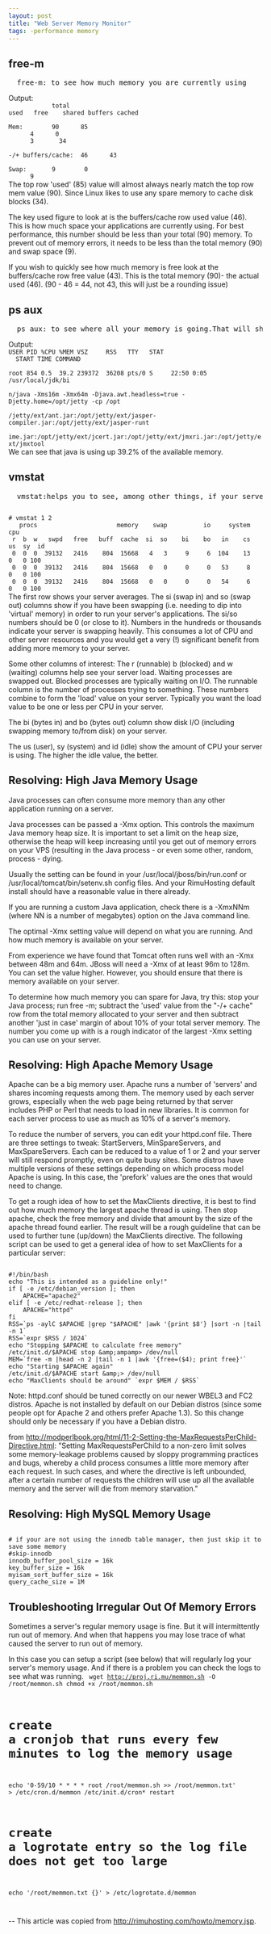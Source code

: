 ```yaml
---
layout: post
title: "Web Server Memory Monitor"
tags: -performance memory
---
```


<h2>free-m</h2>
<pre>
  free-m: to see how much memory you are currently using
</pre>
Output:
<code>
&nbsp;&nbsp;&nbsp;&nbsp;&nbsp;&nbsp;&nbsp;&nbsp;&nbsp;&nbsp;&nbsp; total &nbsp;&nbsp;
used&nbsp;&nbsp; free&nbsp;&nbsp;&nbsp; shared buffers cached<br>
Mem:&nbsp;&nbsp;&nbsp;&nbsp;&nbsp;&nbsp;&nbsp; 90&nbsp;&nbsp;&nbsp;&nbsp;&nbsp; 85
&nbsp;&nbsp;&nbsp;&nbsp;&nbsp; 4&nbsp;&nbsp;&nbsp;&nbsp;&nbsp; 0
&nbsp;&nbsp;&nbsp;&nbsp;&nbsp; 3&nbsp;&nbsp;&nbsp;&nbsp;&nbsp;&nbsp; 34<br>
-/+ buffers/cache:&nbsp; 46&nbsp;&nbsp;&nbsp;&nbsp;&nbsp; 43<br>
Swap:&nbsp;&nbsp;&nbsp;&nbsp;&nbsp;&nbsp; 9&nbsp;&nbsp;&nbsp;&nbsp;&nbsp;&nbsp;&nbsp; 0
&nbsp;&nbsp;&nbsp;&nbsp;&nbsp; 9
</code>
The top row 'used' (85) value will almost always nearly match the top row mem value (90).  Since Linux likes to use any spare memory to cache disk blocks (34).

The key used figure to look at is the buffers/cache row used value (46).  This is how much space your applications are currently using.  For best performance, this number should be less than your total (90) memory.  To prevent out of memory errors, it needs to be less than the total memory (90) and swap space (9).

If you wish to quickly see how much memory is free look at the buffers/cache row free value (43). This is the total memory (90)- the actual used (46). (90 - 46 = 44, not 43, this will just be a rounding issue)


<h2>ps aux</h2>
<pre>
  ps aux: to see where all your memory is going.That will show the percentage of memory each process is using.  You can use it to identify the top memory users (usually Apache, MySQL and Java processes).
</pre>
Output:
<code>
USER PID %CPU %MEM VSZ&nbsp;&nbsp;&nbsp;&nbsp; RSS&nbsp;&nbsp; TTY&nbsp;&nbsp; STAT
&nbsp; START TIME COMMAND<br>
root 854 0.5&nbsp; 39.2 239372&nbsp; 36208 pts/0 S&nbsp;&nbsp;&nbsp;&nbsp; 22:50 0:05
/usr/local/jdk/bi<br>
n/java -Xms16m -Xmx64m -Djava.awt.headless=true -Djetty.home=/opt/jetty -cp /opt<br>
/jetty/ext/ant.jar:/opt/jetty/ext/jasper-compiler.jar:/opt/jetty/ext/jasper-runt<br>
ime.jar:/opt/jetty/ext/jcert.jar:/opt/jetty/ext/jmxri.jar:/opt/jetty/ext/jmxtool
</code>
We can see that java is using up 39.2% of the available memory.


<h2>vmstat</h2>
<pre>
  vmstat:helps you to see, among other things, if your server is swapping.
</pre>
<code>
# vmstat 1 2
   procs                      memory    swap          io     system         cpu
 r  b  w   swpd   free   buff  cache  si  so    bi    bo   in    cs  us  sy  id
 0  0  0  39132   2416    804  15668   4   3     9     6  104    13   0   0 100
 0  0  0  39132   2416    804  15668   0   0     0     0   53     8   0   0 100
 0  0  0  39132   2416    804  15668   0   0     0     0   54     6   0   0 100
</code>
The first row shows your server averages.  The si (swap in) and so (swap out) columns show if you have been swapping (i.e. needing to dip into 'virtual' memory) in order to run your server's applications.  The si/so numbers should be 0 (or close to it).  Numbers in the hundreds or thousands indicate your server is swapping heavily.  This consumes a lot of CPU and other server resources and you would get a very (!) significant benefit from adding more memory to your server.

Some other columns of interest: The r (runnable) b (blocked) and w (waiting) columns help see your server load.  Waiting processes are swapped out.  Blocked processes are typically waiting on I/O.  The runnable column is the number of processes trying to something.  These numbers combine to form the 'load' value on your server.  Typically you want the load value to be one or less per CPU in your server.

The bi (bytes in) and bo (bytes out) column show disk I/O (including swapping memory to/from disk) on your server.

The us (user), sy (system) and id (idle) show the amount of CPU your server is using.  The higher the idle value, the better.

<h2>Resolving: High Java Memory Usage</h2>
Java processes can often consume more memory than any other application running on a server.

Java processes can be passed a -Xmx option.  This controls the maximum Java memory heap size.  It is important to set a limit on the heap size, otherwise the heap will keep increasing until you get out of memory errors on your VPS (resulting in the Java process - or even some other, random, process - dying.

Usually the setting can be found in your /usr/local/jboss/bin/run.conf or /usr/local/tomcat/bin/setenv.sh config files.  And your RimuHosting default install should have a reasonable value in there already.

If you are running a custom Java application, check there is a -XmxNNm (where NN is a number of megabytes) option on the Java command line.

The optimal -Xmx setting value will depend on what you are running.  And how much memory is available on your server.

From experience we have found that Tomcat often runs well with an -Xmx between 48m and 64m.  JBoss will need a -Xmx of at least 96m to 128m.  You can set the value higher.  However, you should ensure that there is memory available on your server.

To determine how much memory you can spare for Java, try this: stop your Java process; run free -m; subtract the 'used' value from the "-/+ cache" row from the total memory allocated to your server and then subtract another 'just in case' margin of about 10% of your total server memory.  The number you come up with is a rough indicator of the largest -Xmx setting you can use on your server.

<h2>Resolving: High Apache Memory Usage</h2>
Apache can be a big memory user.  Apache runs a number of 'servers' and shares incoming requests among them.  The memory used by each server grows, especially when the web page being returned by that server includes PHP or Perl that needs to load in new libraries.  It is common for each server process to use as much as 10% of a server's memory.

To reduce the number of servers, you can edit your httpd.conf file.  There are three settings to tweak: StartServers, MinSpareServers, and MaxSpareServers.  Each can be reduced to a value of 1 or 2 and your server will still respond promptly, even on quite busy sites.  Some distros have multiple versions of these settings depending on which process model Apache is using.  In this case, the 'prefork' values are the ones that would need to change.

To get a rough idea of how to set the MaxClients directive, it is best to find out how much memory the largest apache thread is using. Then stop apache, check the free memory and divide that amount by the size of the apache thread found earlier. The result will be a rough guideline that can be used to further tune (up/down) the MaxClients directive. The following script can be used to get a general idea of how to set MaxClients for a particular server:
<pre class="codebox"><code>
#!/bin/bash
echo "This is intended as a guideline only!"
if [ -e /etc/debian_version ]; then
    APACHE="apache2"
elif [ -e /etc/redhat-release ]; then
    APACHE="httpd"
fi
RSS=`ps -aylC $APACHE |grep "$APACHE" |awk '{print $8'} |sort -n |tail -n 1`
RSS=`expr $RSS / 1024`
echo "Stopping $APACHE to calculate free memory"
/etc/init.d/$APACHE stop &amp;amp;ampamp&gt; /dev/null
MEM=`free -m |head -n 2 |tail -n 1 |awk '{free=($4); print free}'`
echo "Starting $APACHE again"
/etc/init.d/$APACHE start &amp;amp;&gt; /dev/null
echo "MaxClients should be around" `expr $MEM / $RSS`
</code></pre>
Note: httpd.conf should be tuned correctly on our newer WBEL3 and FC2 distros.  Apache is not installed by default on our Debian distros (since some people opt for Apache 2 and others prefer Apache 1.3).  So this change should only be necessary if you have a Debian distro.

from http://modperlbook.org/html/11-2-Setting-the-MaxRequestsPerChild-Directive.html: "Setting MaxRequestsPerChild to a non-zero limit solves some memory-leakage problems caused by sloppy programming practices and bugs, whereby a child process consumes a little more memory after each request. In such cases, and where the directive is left unbounded, after a certain number of requests the children will use up all the available memory and the server will die from memory starvation."

<h2>Resolving: High MySQL Memory Usage</h2>
<code>
# if your are not using the innodb table manager, then just skip it to save some memory
#skip-innodb
innodb_buffer_pool_size = 16k
key_buffer_size = 16k
myisam_sort_buffer_size = 16k
query_cache_size = 1M
</code>


<h2>Troubleshooting Irregular Out Of Memory Errors</h2>
Sometimes a server's regular memory usage is fine.  But it will intermittently run out of memory.  And when that happens you may lose trace of what caused the server to run out of memory.

In this case you can setup a script (see below) that will regularly log your server's memory usage.  And if there is a problem you can check the logs to see what was running.
<code>
wget http://proj.ri.mu/memmon.sh -O /root/memmon.sh
chmod +x /root/memmon.sh

# create a cronjob that runs every few minutes to log the memory usage
echo '0-59/10 * * * * root /root/memmon.sh >> /root/memmon.txt' > /etc/cron.d/memmon
/etc/init.d/cron* restart 

# create a logrotate entry so the log file does not get too large
echo '/root/memmon.txt {}' > /etc/logrotate.d/memmon

</code>

--
This article was copied from http://rimuhosting.com/howto/memory.jsp.

